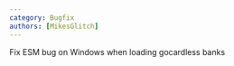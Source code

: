 ```yaml
---
category: Bugfix
authors: [MikesGlitch]
---
```


Fix ESM bug on Windows when loading gocardless banks
